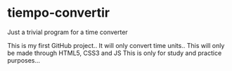 # tiempo-convertir
Just a trivial program for a time converter

This is my first GitHub project..
It will only convert time units..
This will only be made through HTML5, CSS3 and JS
This is only for study and practice purposes...
